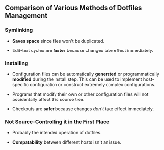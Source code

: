 ## Comparison of Various Methods of Dotfiles Management

### Symlinking

- **Saves space** since files won't be duplicated.

- Edit-test cycles are **faster** because changes take effect immediately.

### Installing

- Configuration files can be automatically **generated** or programmatically
  **modified** during the install step. This can be used to implement
  host-specific configuration or construct extremely complex configurations.

- Programs that modify their own or other configuration files will not
  accidentally affect this source tree.

- Checkouts are **safer** because changes _don't_ take effect immediately.

### Not Source-Controlling it in the First Place

- Probably the intended operation of dotfiles.

- **Compatability** between different hosts isn't an issue.

